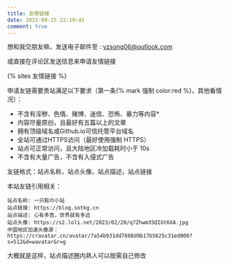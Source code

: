 ```yaml
---
title: 友情链接
date: 2022-09-15 22:19:45
comment: true
---
```

想和我交朋友嘛，发送电子邮件至 : [yzsong06@outlook.com](mailto:yzsong06@outlook.com)  

或直接在评论区发送信息来申请友情链接

{% sites 友情链接 %}

申请友链需要贵站满足以下要求（第一条{% mark 强制 color:red %}，其他看情况）：

* 不含有淫秽、色情、赌博、迷信、恐怖、暴力等内容\*
* 内容尽量原创，且最好有五篇以上的文章
* 拥有顶级域名或Github.io可信托管平台域名
* 全站可通过HTTPS访问（最好使用强制 HTTPS）
* 站点可正常访问，且大陆地区冷加载耗时小于 10s
* 不含有大量广告，不含有入侵式广告

友链格式：站点名称，站点头像，站点描述，站点链接

本站友链引用相关：

```
站点名称: 一只鬆の小站
站点链接: https://blog.sotkg.cn
站点描述: 心有多宽，世界就有多远
站点头像: https://s2.loli.net/2023/02/20/q7Zhwm35QIGt6XA.jpg
中国地区加速头像源：https://cravatar.cn/avatar/7a54b931dd7608d9b17b5625c31ed000?s=512&d=wavatar&r=g
```
大概就是这样，站点描述圈内熟人可以按需自己修改

